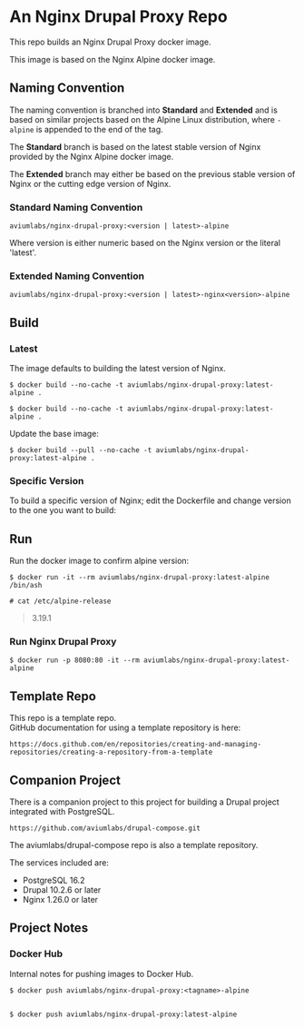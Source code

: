 # An Nginx Drupal Proxy  Repo


This repo builds an Nginx Drupal Proxy docker image.

This image is based on the Nginx Alpine docker image.   


## Naming Convention


The naming convention is branched into **Standard** and **Extended** and is 
based on similar projects based on the Alpine Linux distribution, where 
`-alpine` is appended to the end of the tag.  


The **Standard** branch is based on the latest stable version of Nginx 
provided by the Nginx Alpine docker image.   

The **Extended** branch may either be based on the previous stable 
version of Nginx or the cutting edge version of Nginx.   


### Standard Naming Convention


    aviumlabs/nginx-drupal-proxy:<version | latest>-alpine


Where version is either numeric based on the Nginx version or the literal 
'latest'.  


### Extended Naming Convention


    aviumlabs/nginx-drupal-proxy:<version | latest>-nginx<version>-alpine


## Build


### Latest


The image defaults to building the latest version of Nginx.


    $ docker build --no-cache -t aviumlabs/nginx-drupal-proxy:latest-alpine .

    $ docker build --no-cache -t aviumlabs/nginx-drupal-proxy:latest-alpine .


Update the base image:


    $ docker build --pull --no-cache -t aviumlabs/nginx-drupal-proxy:latest-alpine .

 
### Specific Version


To build a specific version of Nginx; edit the Dockerfile and change 
version to the one you want to build:   



## Run


Run the docker image to confirm alpine version:


    $ docker run -it --rm aviumlabs/nginx-drupal-proxy:latest-alpine /bin/ash

    # cat /etc/alpine-release


>
> 3.19.1
>


### Run Nginx Drupal Proxy


    $ docker run -p 8080:80 -it --rm aviumlabs/nginx-drupal-proxy:latest-alpine


## Template Repo


This repo is a template repo.  
GitHub documentation for using a template repository is here:  


    https://docs.github.com/en/repositories/creating-and-managing-repositories/creating-a-repository-from-a-template



## Companion Project


There is a companion project to this project for building a Drupal
project integrated with PostgreSQL.  


    https://github.com/aviumlabs/drupal-compose.git


The aviumlabs/drupal-compose repo is also a template repository.   


The services included are:  
- PostgreSQL 16.2  
- Drupal 10.2.6 or later  
- Nginx 1.26.0 or later


## Project Notes


### Docker Hub


Internal notes for pushing images to Docker Hub.  


    $ docker push aviumlabs/nginx-drupal-proxy:<tagname>-alpine  

 
    $ docker push aviumlabs/nginx-drupal-proxy:latest-alpine  
